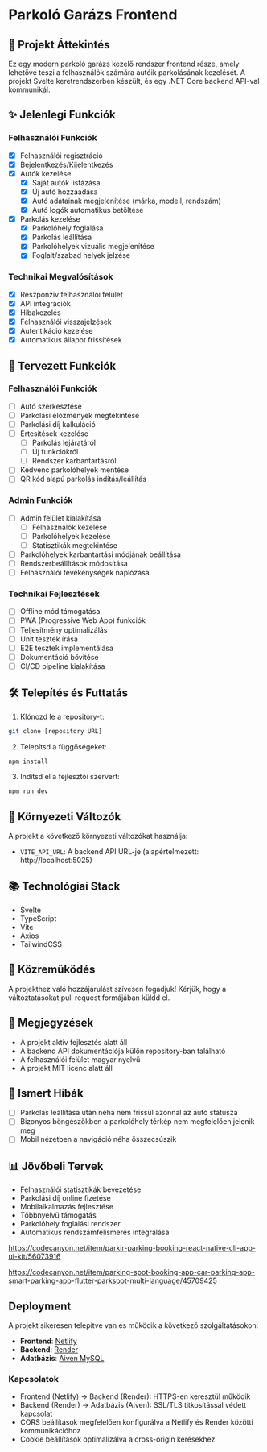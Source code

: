 # Parkoló Garázs Frontend

## 🚗 Projekt Áttekintés
Ez egy modern parkoló garázs kezelő rendszer frontend része, amely lehetővé teszi a felhasználók számára autóik parkolásának kezelését. A projekt Svelte keretrendszerben készült, és egy .NET Core backend API-val kommunikál.

## ✨ Jelenlegi Funkciók

### Felhasználói Funkciók
- [x] Felhasználói regisztráció
- [x] Bejelentkezés/Kijelentkezés
- [x] Autók kezelése
  - [x] Saját autók listázása
  - [x] Új autó hozzáadása
  - [x] Autó adatainak megjelenítése (márka, modell, rendszám)
  - [x] Autó logók automatikus betöltése
- [x] Parkolás kezelése
  - [x] Parkolóhely foglalása
  - [x] Parkolás leállítása
  - [x] Parkolóhelyek vizuális megjelenítése
  - [x] Foglalt/szabad helyek jelzése

### Technikai Megvalósítások
- [x] Reszponzív felhasználói felület
- [x] API integrációk
- [x] Hibakezelés
- [x] Felhasználói visszajelzések
- [x] Autentikáció kezelése
- [x] Automatikus állapot frissítések

## 🎯 Tervezett Funkciók

### Felhasználói Funkciók
- [ ] Autó szerkesztése
- [ ] Parkolási előzmények megtekintése
- [ ] Parkolási díj kalkuláció
- [ ] Értesítések kezelése
  - [ ] Parkolás lejáratáról
  - [ ] Új funkciókról
  - [ ] Rendszer karbantartásról
- [ ] Kedvenc parkolóhelyek mentése
- [ ] QR kód alapú parkolás indítás/leállítás

### Admin Funkciók
- [ ] Admin felület kialakítása
  - [ ] Felhasználók kezelése
  - [ ] Parkolóhelyek kezelése
  - [ ] Statisztikák megtekintése
- [ ] Parkolóhelyek karbantartási módjának beállítása
- [ ] Rendszerbeállítások módosítása
- [ ] Felhasználói tevékenységek naplózása

### Technikai Fejlesztések
- [ ] Offline mód támogatása
- [ ] PWA (Progressive Web App) funkciók
- [ ] Teljesítmény optimalizálás
- [ ] Unit tesztek írása
- [ ] E2E tesztek implementálása
- [ ] Dokumentáció bővítése
- [ ] CI/CD pipeline kialakítása

## 🛠️ Telepítés és Futtatás

1. Klónozd le a repository-t:
```bash
git clone [repository URL]
```

2. Telepítsd a függőségeket:
```bash
npm install
```

3. Indítsd el a fejlesztői szervert:
```bash
npm run dev
```

## 🔧 Környezeti Változók

A projekt a következő környezeti változókat használja:

- `VITE_API_URL`: A backend API URL-je (alapértelmezett: http://localhost:5025)

## 📚 Technológiai Stack

- Svelte
- TypeScript
- Vite
- Axios
- TailwindCSS

## 🤝 Közreműködés

A projekthez való hozzájárulást szívesen fogadjuk! Kérjük, hogy a változtatásokat pull request formájában küldd el.

## 📝 Megjegyzések

- A projekt aktív fejlesztés alatt áll
- A backend API dokumentációja külön repository-ban található
- A felhasználói felület magyar nyelvű
- A projekt MIT licenc alatt áll

## 🐛 Ismert Hibák

- [ ] Parkolás leállítása után néha nem frissül azonnal az autó státusza
- [ ] Bizonyos böngészőkben a parkolóhely térkép nem megfelelően jelenik meg
- [ ] Mobil nézetben a navigáció néha összecsúszik

## 📊 Jövőbeli Tervek

- Felhasználói statisztikák bevezetése
- Parkolási díj online fizetése
- Mobilalkalmazás fejlesztése
- Többnyelvű támogatás
- Parkolóhely foglalási rendszer
- Automatikus rendszámfelismerés integrálása

https://codecanyon.net/item/parkir-parking-booking-react-native-cli-app-ui-kit/56073916

https://codecanyon.net/item/parking-spot-booking-app-car-parking-app-smart-parking-app-flutter-parkspot-multi-language/45709425

## Deployment

A projekt sikeresen telepítve van és működik a következő szolgáltatásokon:

- **Frontend**: [Netlify](https://parking-garage-app.netlify.app)
- **Backend**: [Render](https://parkinggarageapibackend.onrender.com)
- **Adatbázis**: [Aiven MySQL](https://aiven.io)

### Kapcsolatok

- Frontend (Netlify) -> Backend (Render): HTTPS-en keresztül működik
- Backend (Render) -> Adatbázis (Aiven): SSL/TLS titkosítással védett kapcsolat
- CORS beállítások megfelelően konfigurálva a Netlify és Render közötti kommunikációhoz
- Cookie beállítások optimalizálva a cross-origin kérésekhez